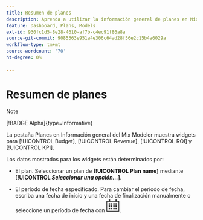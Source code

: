 ```yaml
---
title: Resumen de planes
description: Aprenda a utilizar la información general de planes en Mix Modeler.
feature: Dashboard, Plans, Models
exl-id: 930fc1d5-8e28-4610-af7b-c4ec91f86a8a
source-git-commit: 9085363e951a4e306c64ad28f56e2c15b4a6029a
workflow-type: tm+mt
source-wordcount: '70'
ht-degree: 0%

---
```


# Resumen de planes

>[!NOTE]
>
>[!BADGE Alpha]{type=Informative}


La pestaña Planes en Información general del Mix Modeler muestra widgets para [!UICONTROL Budget], [!UICONTROL Revenue], [!UICONTROL ROI] y [!UICONTROL KPI].

Los datos mostrados para los widgets están determinados por:

* El plan. Seleccionar un plan de **[!UICONTROL Plan name]** mediante **[!UICONTROL _Seleccionar una opción..._]**.

* El período de fecha especificado. Para cambiar el período de fecha, escriba una fecha de inicio y una fecha de finalización manualmente o seleccione un período de fecha con ![Calendario](/help/assets//icons/Calendar.svg).


